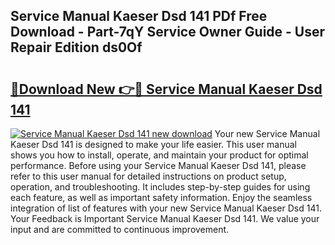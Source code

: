 ## Service Manual Kaeser Dsd 141 PDf Free Download - Part-7qY Service Owner Guide - User Repair Edition ds0Of

# <h2><a href="http://bc84105.oget.top/?id=Service+Manual+Kaeser+Dsd+141">🔗Download New 👉🔴 Service Manual Kaeser Dsd 141</a></h2>

[![Service Manual Kaeser Dsd 141 new download](https://i.imgur.com/5g1atiW.png)](http://bc84105.oget.top/?id=Service+Manual+Kaeser+Dsd+141)
Your new Service Manual Kaeser Dsd 141 is designed to make your life easier. This user manual shows you how to install, operate, and maintain your product for optimal performance. Before using your Service Manual Kaeser Dsd 141, please refer to this user manual for detailed instructions on product setup, operation, and troubleshooting. It includes step-by-step guides for using each feature, as well as important safety information. Enjoy the seamless integration of list of features with your new Service Manual Kaeser Dsd 141. Your Feedback is Important Service Manual Kaeser Dsd 141. We value your input and are committed to continuous improvement.
